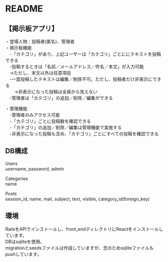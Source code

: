 # README

## 【掲示板アプリ】
・登場人物：投稿者(匿名)、管理者  
・掲示板機能  
　-「カテゴリ」があり、上記ユーザーは「カテゴリ」ごとににテキストを投稿できる  
　-投稿するときは「名前／メールアドレス／件名／本文」が入力可能  
　→ただし、本文以外は任意項目  
　-一度投稿したテキストは編集／削除不可。ただし、投稿者だけ非表示にできる  
　　→非表示になった投稿は全員から見えない  
　-管理者は「カテゴリ」の追加／削除／編集ができる  

・管理機能  
　-管理者のみアクセス可能  
　-「カテゴリ」ごとに投稿数を確認できる  
　-「カテゴリ」の追加／削除／編集は管理機能で実施する  
　-非表示になった投稿も含め、「カテゴリ」ごとにすべての投稿を確認できる  


## DB構成  
Users  
  username, password, admin  

Categories  
  name  

Posts  
  session_id, name, mail, subject, text, visible, category_id(foreign_key)  


## 環境  
RailsをAPIでインストールし、front_endディレクトリにReactをインストールしています。  
DBはsqliteを使用。  
migrationとseedsファイルは作成していますが、念のためsqliteファイルもpushしています。  
